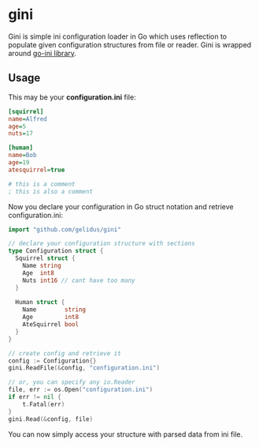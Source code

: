 # gini


Gini is simple ini configuration loader in Go which uses reflection to populate given configuration structures from file or reader. Gini is wrapped around [go-ini library](https://github.com/vaughan0/go-ini).

## Usage

This may be your **configuration.ini** file:
```ini
[squirrel]
name=Alfred
age=5
nuts=17

[human]
name=Bob
age=19
atesquirrel=true

# this is a comment
; this is also a comment
```

Now you declare your configuration in Go struct notation and retrieve configuration.ini:
```go
import "github.com/gelidus/gini"

// declare your configuration structure with sections
type Configuration struct {
  Squirrel struct {
    Name string
    Age  int8
    Nuts int16 // cant have too many
  }
  
  Human struct {
    Name        string
    Age         int8
    AteSquirrel bool
  }
}

// create config and retrieve it
config := Configuration{}
gini.ReadFile(&config, "configuration.ini")
```

```go
// or, you can specify any io.Reader
file, err := os.Open("configuration.ini")
if err != nil {
	t.Fatal(err)
}
gini.Read(&config, file)
```

You can now simply access your structure with parsed data from ini file.
